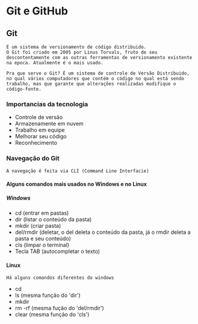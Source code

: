 # Git e GitHub

## Git
    É um sistema de versionamento de código distribuido.
    O Git foi criado em 2005 por Linus Torvals, fruto de seu descontentamente com as outras ferramentas de versionamento existente na epoca. Atualmente é o mais usado.

    Pra que serve o Git? É um sistema de controle de Versão Distribuido, no qual vários computadores que contém o código no qual está sendo trabalho, mas que garante que alterações realizadas modifique o código-fonte.

### Importancias da tecnologia
 - Controle de versão
 - Armazenamente em nuvem
 - Trabalho em equipe
 - Melhorar seu código
 - Reconhecimento


 ### Navegação do Git
    A navegação é feita via CLI (Command Line Interfacie)

#### Alguns comandos mais usados no Windows e no Linux
##### Windows
 - cd (entrar em pastas)
 - dir (listar o conteúdo da pasta)
 - mkdir (criar pasta)
 - del/rmdir (deletar, o del deleta o conteúdo da pasta, já o rmdir deleta a pasta e seu conteúdo)
 - cls (limpar o terminal)
 - Tecla TAB (autocompletar o texto)

 #### Linux
    Há alguns comandos diferentes do windows

 - cd
 - ls (mesma função do 'dir')
 - mkdir
 - rm -rf (mesma fução do 'del/rmdir')
 - clear (mesma função do 'cls')


 